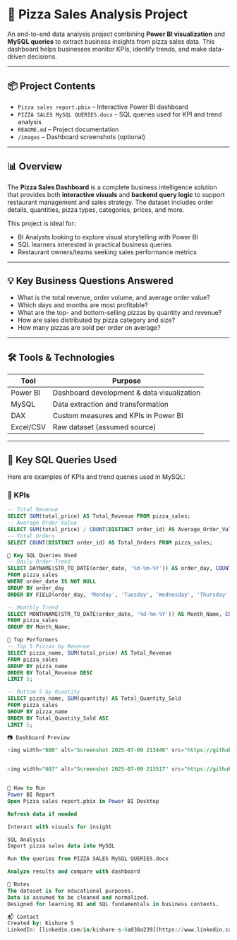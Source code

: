 # 🍕 Pizza Sales Analysis Project

An end-to-end data analysis project combining **Power BI visualization** and **MySQL queries** to extract business insights from pizza sales data. This dashboard helps businesses monitor KPIs, identify trends, and make data-driven decisions.

---

## 📦 Project Contents

- `Pizza sales report.pbix` – Interactive Power BI dashboard
- `PIZZA SALES MySQL QUERIES.docx` – SQL queries used for KPI and trend analysis
- `README.md` – Project documentation
- `/images` – Dashboard screenshots (optional)

---

## 📊 Overview

The **Pizza Sales Dashboard** is a complete business intelligence solution that provides both **interactive visuals** and **backend query logic** to support restaurant management and sales strategy. The dataset includes order details, quantities, pizza types, categories, prices, and more.

This project is ideal for:
- BI Analysts looking to explore visual storytelling with Power BI
- SQL learners interested in practical business queries
- Restaurant owners/teams seeking sales performance metrics

---

## 💡 Key Business Questions Answered

- What is the total revenue, order volume, and average order value?
- Which days and months are most profitable?
- What are the top- and bottom-selling pizzas by quantity and revenue?
- How are sales distributed by pizza category and size?
- How many pizzas are sold per order on average?

---

## 🛠 Tools & Technologies

| Tool         | Purpose                                |
|--------------|----------------------------------------|
| Power BI     | Dashboard development & data visualization |
| MySQL        | Data extraction and transformation     |
| DAX          | Custom measures and KPIs in Power BI   |
| Excel/CSV    | Raw dataset (assumed source)           |

---

## 🧾 Key SQL Queries Used

Here are examples of KPIs and trend queries used in MySQL:

### 📌 KPIs

```sql
-- Total Revenue
SELECT SUM(total_price) AS Total_Revenue FROM pizza_sales;
-- Average Order Value
SELECT SUM(total_price) / COUNT(DISTINCT order_id) AS Average_Order_Value FROM pizza_sales;
-- Total Orders
SELECT COUNT(DISTINCT order_id) AS Total_Orders FROM pizza_sales;

🧾 Key SQL Queries Used
-- Daily Order Trend
SELECT DAYNAME(STR_TO_DATE(order_date, '%d-%m-%Y')) AS order_day, COUNT(DISTINCT order_id) AS total_orders
FROM pizza_sales
WHERE order_date IS NOT NULL
GROUP BY order_day
ORDER BY FIELD(order_day, 'Monday', 'Tuesday', 'Wednesday', 'Thursday', 'Friday', 'Saturday', 'Sunday');

-- Monthly Trend
SELECT MONTHNAME(STR_TO_DATE(order_date, '%d-%m-%Y')) AS Month_Name, COUNT(DISTINCT order_id) AS Total_Orders
FROM pizza_sales
GROUP BY Month_Name;

🥇 Top Performers
-- Top 5 Pizzas by Revenue
SELECT pizza_name, SUM(total_price) AS Total_Revenue
FROM pizza_sales
GROUP BY pizza_name
ORDER BY Total_Revenue DESC
LIMIT 5;

-- Bottom 5 by Quantity
SELECT pizza_name, SUM(quantity) AS Total_Quantity_Sold
FROM pizza_sales
GROUP BY pizza_name
ORDER BY Total_Quantity_Sold ASC
LIMIT 5;

📷 Dashboard Preview

<img width="608" alt="Screenshot 2025-07-09 213446" src="https://github.com/user-attachments/assets/371af1ff-a72c-4114-87a9-e68789f6ffd1" />


<img width="607" alt="Screenshot 2025-07-09 213517" src="https://github.com/user-attachments/assets/3f909152-64c4-40bc-84c9-d5dd29247be1" />


🚀 How to Run
Power BI Report
Open Pizza sales report.pbix in Power BI Desktop

Refresh data if needed

Interact with visuals for insight

SQL Analysis
Import pizza sales data into MySQL

Run the queries from PIZZA SALES MySQL QUERIES.docx

Analyze results and compare with dashboard

📌 Notes
The dataset is for educational purposes.
Data is assumed to be cleaned and normalized.
Designed for learning BI and SQL fundamentals in business contexts.

📬 Contact
Created by: Kishore S
LinkedIn: [linkedin.com/in/kishore-s-8a038a239](https://www.linkedin.com/in/kishore-s-8a038a239/)


 
